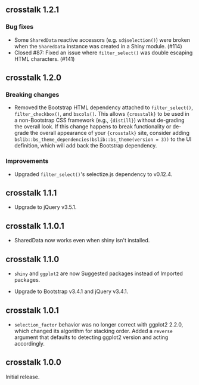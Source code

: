 ## crosstalk 1.2.1

### Bug fixes

* Some `SharedData` reactive accessors (e.g. `sd$selection()`) were broken when the `SharedData` instance was created in a Shiny module. (#114)
* Closed #87: Fixed an issue where `filter_select()` was double escaping HTML characters. (#141)

## crosstalk 1.2.0

### Breaking changes

* Removed the Bootstrap HTML dependency attached to `filter_select()`, `filter_checkbox()`, and `bscols()`. This allows `{crosstalk}` to be used in a non-Bootstrap CSS framework (e.g., `{distill}`) without de-grading the overall look. If this change happens to break functionality or de-grade the overall appearance of your `{crosstalk}` site, consider adding `bslib::bs_theme_dependencies(bslib::bs_theme(version = 3))` to the UI definition, which will add back the Bootstrap dependency.

### Improvements

* Upgraded `filter_select()`'s selectize.js dependency to v0.12.4.

## crosstalk 1.1.1

* Upgrade to jQuery v3.5.1.

## crosstalk 1.1.0.1

* SharedData now works even when shiny isn't installed.

## crosstalk 1.1.0

* `shiny` and `ggplot2` are now Suggested packages instead of Imported packages.

* Upgrade to Bootstrap v3.4.1 and jQuery v3.4.1.

## crosstalk 1.0.1

* `selection_factor` behavior was no longer correct with ggplot2 2.2.0, which
  changed its algorithm for stacking order. Added a `reverse` argument that
  defaults to detecting ggplot2 version and acting accordingly.

## crosstalk 1.0.0

Initial release.
